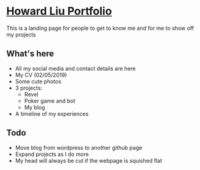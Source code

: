# [Howard Liu Portfolio](https://howard-liu.github.io/me/)
This is a landing page for people to get to know me and for me to show off my projects

## What's here
- All my social media and contact details are here
- My CV (02/05/2019)
- Some cute photos
- 3 projects:
  - Revel
  - Poker game and bot
  - My blog
- A timeline of my experiences

## Todo
- Move blog from wordpress to another github page
- Expand projects as I do more
- My head will always be cut if the webpage is squished flat

